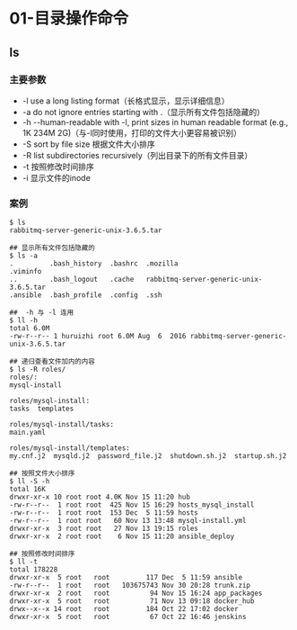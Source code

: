 #  01-目录操作命令

## ls

### 主要参数

- -l    use a long listing format（长格式显示，显示详细信息）
- -a   do not ignore entries starting with .（显示所有文件包括隐藏的）
- -h  --human-readable  with -l, print sizes in human readable format (e.g., 1K 234M 2G)（与-l同时使用，打印的文件大小更容易被识别）
- -S   sort by file size  根据文件大小排序
- -R  list subdirectories recursively（列出目录下的所有文件目录）
- -t    按照修改时间排序
- -i    显示文件的inode

### 案例

```shell
$ ls
rabbitmq-server-generic-unix-3.6.5.tar

## 显示所有文件包括隐藏的
$ ls -a
.         .bash_history  .bashrc  .mozilla                                .viminfo
..        .bash_logout   .cache   rabbitmq-server-generic-unix-3.6.5.tar
.ansible  .bash_profile  .config  .ssh

##  -h 与 -l 连用
$ ll -h 
total 6.0M
-rw-r--r-- 1 huruizhi root 6.0M Aug  6  2016 rabbitmq-server-generic-unix-3.6.5.tar

## 递归查看文件加内的内容
$ ls -R roles/
roles/:
mysql-install

roles/mysql-install:
tasks  templates

roles/mysql-install/tasks:
main.yaml

roles/mysql-install/templates:
my.cnf.j2  mysqld.j2  password_file.j2  shutdown.sh.j2  startup.sh.j2

## 按照文件大小排序
$ ll -S -h
total 16K
drwxr-xr-x 10 root root 4.0K Nov 15 11:20 hub
-rw-r--r--  1 root root  425 Nov 15 16:29 hosts_mysql_install
-rw-r--r--  1 root root  153 Dec  5 11:59 hosts
-rw-r--r--  1 root root   60 Nov 13 13:48 mysql-install.yml
drwxr-xr-x  3 root root   27 Nov 13 19:15 roles
drwxr-xr-x  2 root root    6 Nov 15 11:20 ansible_deploy

## 按照修改时间排序
$ ll -t
total 178228
drwxr-xr-x  5 root   root         117 Dec  5 11:59 ansible
-rw-r--r--  1 root   root   103675743 Nov 30 20:28 trunk.zip
drwxr-xr-x  2 root   root          94 Nov 15 16:24 app_packages
drwxr-xr-x  5 root   root          71 Nov 13 09:18 docker_hub
drwx--x--x 14 root   root         184 Oct 22 17:02 docker
drwxr-xr-x  5 root   root          67 Oct 22 16:46 jenskins
```

